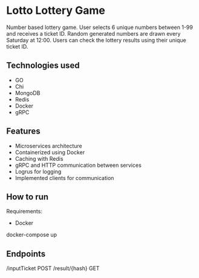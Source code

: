# Lotto Lottery Game

Number based lottery game. User selects 6 unique numbers between 1-99 and receives a ticket ID. Random generated numbers are drawn every Saturday at 12:00. Users can check the lottery results using their unique ticket ID.

## Technologies used

- GO
- Chi
- MongoDB
- Redis
- Docker
- gRPC

## Features
- Microservices architecture
- Containerized using Docker
- Caching with Redis
- gRPC and HTTP communication between services
- Logrus for logging
- Implemented clients for communication

## How to run
Requirements:
- Docker

docker-compose up

## Endpoints
/inputTicket POST
/result/{hash} GET



